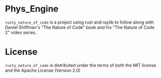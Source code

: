 # Phys_Engine
`rusty_nature_of_code` is a project using rust and raylib to follow along with Daniel Shiffman's "The Nature of Code" book and his "The Nature of Code 2" video series.
# License
`rusty_nature_of_code` is distributed under the terms of both the MIT license and the Apache License (Version 2.0)